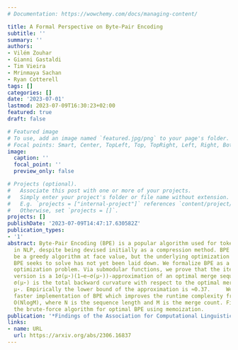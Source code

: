 ```yaml
---
# Documentation: https://wowchemy.com/docs/managing-content/

title: A Formal Perspective on Byte-Pair Encoding
subtitle: ''
summary: ''
authors:
- Vilém Zouhar
- Gianni Gastaldi
- Tim Vieira
- Mrinmaya Sachan
- Ryan Cotterell
tags: []
categories: []
date: '2023-07-01'
lastmod: 2023-07-09T16:30:23+02:00
featured: true
draft: false

# Featured image
# To use, add an image named `featured.jpg/png` to your page's folder.
# Focal points: Smart, Center, TopLeft, Top, TopRight, Left, Right, BottomLeft, Bottom, BottomRight.
image:
  caption: ''
  focal_point: ''
  preview_only: false

# Projects (optional).
#   Associate this post with one or more of your projects.
#   Simply enter your project's folder or file name without extension.
#   E.g. `projects = ["internal-project"]` references `content/project/deep-learning/index.md`.
#   Otherwise, set `projects = []`.
projects: []
publishDate: '2023-07-09T14:47:17.630582Z'
publication_types:
- '1'
abstract: Byte-Pair Encoding (BPE) is a popular algorithm used for tokenizing data
  in NLP, despite being devised initially as a compression method. BPE appears to
  be a greedy algorithm at face value, but the underlying optimization problem that
  BPE seeks to solve has not yet been laid down. We formalize BPE as a combinatorial
  optimization problem. Via submodular functions, we prove that the iterative greedy
  version is a 1σ(μ⋆)(1−e−σ(μ⋆))-approximation of an optimal merge sequence, where
  σ(μ⋆) is the total backward curvature with respect to the optimal merge sequence
  μ⋆. Empirically the lower bound of the approximation is ≈0.37.     We provide a
  faster implementation of BPE which improves the runtime complexity from O(NM) to
  O(NlogM), where N is the sequence length and M is the merge count. Finally, we optimize
  the brute-force algorithm for optimal BPE using memoization.
publication: '*Findings of the Association for Computational Linguistics: ACL 2023*'
links:
- name: URL
  url: https://arxiv.org/abs/2306.16837
---
```

